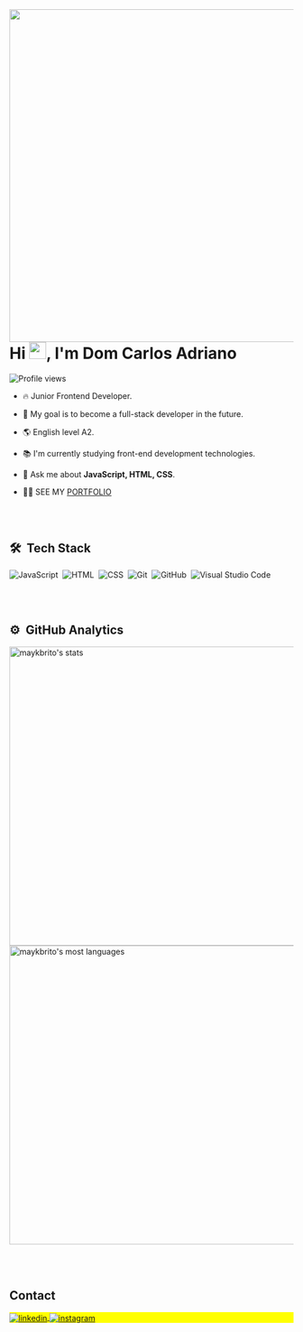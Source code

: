 <img align="right" height="590em" src="https://raw.githubusercontent.com/gist/DomCarlosAdriano/cb9c6183b577a216050fcaf646e31300/raw/57d655ed2835e0ce1fc3cf70e116a1e60603ff02/cartaodevisita.svg"/>

<h1 align="left">Hi <img src="https://raw.githubusercontent.com/kaueMarques/kaueMarques/master/hi.gif" height="30px">, I'm Dom Carlos Adriano</h1>
<p align="left"> <img src="https://komarev.com/ghpvc/?username=DomCarlosAdriano&color=yellow" alt="Profile views" /> </p>

- 🔥 Junior Frontend Developer.

- 🎯 My goal is to become a full-stack developer in the future.

- 🌎 English level A2.

- 📚 I'm currently studying front-end development technologies.

- 💬 Ask me about **JavaScript, HTML, CSS**.

- 👨‍💻 SEE MY [PORTFOLIO](https://domcarlosadriano.github.io/-oficial-Portflioo/)

<br><br>

## 🛠 &nbsp;Tech Stack

![JavaScript](https://img.shields.io/badge/-JavaScript-05122A?style=flat&logo=javascript)&nbsp;
![HTML](https://img.shields.io/badge/-HTML-05122A?style=flat&logo=HTML5)&nbsp;
![CSS](https://img.shields.io/badge/-CSS-05122A?style=flat&logo=CSS3&logoColor=1572B6)&nbsp;
![Git](https://img.shields.io/badge/-Git-05122A?style=flat&logo=git)&nbsp;
![GitHub](https://img.shields.io/badge/-GitHub-05122A?style=flat&logo=github)&nbsp;
![Visual Studio Code](https://img.shields.io/badge/-Visual%20Studio%20Code-05122A?style=flat&logo=visual-studio-code&logoColor=007ACC)&nbsp;

<br><br>

## ⚙️ &nbsp;GitHub Analytics

<p align="left">
<img width="530em" src="https://github-readme-stats.vercel.app/api?username=DomCarlosAdriano&show_icons=true&theme=vision-friendly-dark" alt="maykbrito's stats"/>
<img width="530em" src="https://github-readme-stats.vercel.app/api/top-langs/?username=DomCarlosAdriano&layout=compact&theme=vision-friendly-dark" alt="maykbrito's most languages"/>
</p>
 

<br><br>

## Contact

<p align="left" style="background:yellow">

<a href="www.linkedin.com/in/carlos-adriano-600bb2220" target="_blank">
  <img align="center" src="https://img.shields.io/badge/-LInkedin-05122A?style=flat&logo=linkedin" alt="linkedin"/>
</a>
<a href="https://www.instagram.com/dom_carlos_adriano/" target="_blank">
 <img align="center" src="https://img.shields.io/badge/-instagram-05122A?style=flat&logo=instagram" alt="instagram"/>
</a>

</p>

